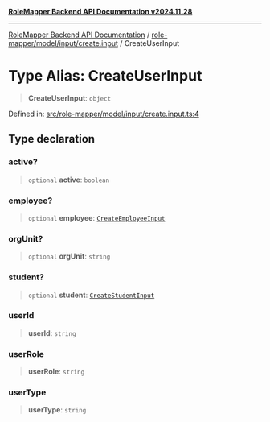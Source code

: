 [**RoleMapper Backend API Documentation v2024.11.28**](../../../../../README.md)

***

[RoleMapper Backend API Documentation](../../../../../modules.md) / [role-mapper/model/input/create.input](../README.md) / CreateUserInput

# Type Alias: CreateUserInput

> **CreateUserInput**: `object`

Defined in: [src/role-mapper/model/input/create.input.ts:4](https://github.com/FlowCraft-AG/RoleMapper/blob/1b2b6c233762d0bcac1cf2d3fd5c5f2ed014cf3e/backend/src/role-mapper/model/input/create.input.ts#L4)

## Type declaration

### active?

> `optional` **active**: `boolean`

### employee?

> `optional` **employee**: [`CreateEmployeeInput`](CreateEmployeeInput.md)

### orgUnit?

> `optional` **orgUnit**: `string`

### student?

> `optional` **student**: [`CreateStudentInput`](CreateStudentInput.md)

### userId

> **userId**: `string`

### userRole

> **userRole**: `string`

### userType

> **userType**: `string`
